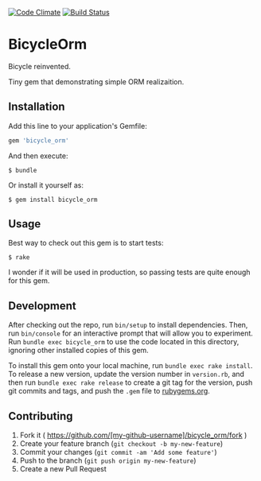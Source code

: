[![Code Climate](https://codeclimate.com/github/vaihtovirta/bicycle_orm/badges/gpa.svg)](https://codeclimate.com/github/vaihtovirta/bicycle_orm)
[![Build Status](https://travis-ci.org/vaihtovirta/bicycle_orm.svg)](https://travis-ci.org/vaihtovirta/bicycle_orm)

# BicycleOrm

Bicycle reinvented.

Tiny gem that demonstrating simple ORM realizaition.

## Installation

Add this line to your application's Gemfile:

```ruby
gem 'bicycle_orm'
```

And then execute:

    $ bundle

Or install it yourself as:

    $ gem install bicycle_orm

## Usage

Best way to check out this gem is to start tests:

    $ rake

I wonder if it will be used in production, so passing tests are quite enough for this gem.

## Development

After checking out the repo, run `bin/setup` to install dependencies. Then, run `bin/console` for an interactive prompt that will allow you to experiment. Run `bundle exec bicycle_orm` to use the code located in this directory, ignoring other installed copies of this gem.

To install this gem onto your local machine, run `bundle exec rake install`. To release a new version, update the version number in `version.rb`, and then run `bundle exec rake release` to create a git tag for the version, push git commits and tags, and push the `.gem` file to [rubygems.org](https://rubygems.org).

## Contributing

1. Fork it ( https://github.com/[my-github-username]/bicycle_orm/fork )
2. Create your feature branch (`git checkout -b my-new-feature`)
3. Commit your changes (`git commit -am 'Add some feature'`)
4. Push to the branch (`git push origin my-new-feature`)
5. Create a new Pull Request
